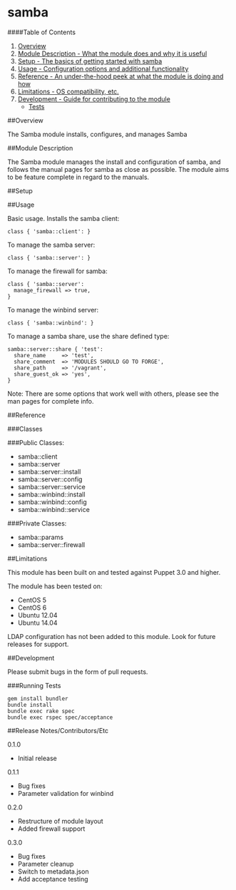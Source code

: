 # samba

####Table of Contents

1. [Overview](#overview)
2. [Module Description - What the module does and why it is useful](#module-description)
3. [Setup - The basics of getting started with samba](#setup)
4. [Usage - Configuration options and additional functionality](#usage)
5. [Reference - An under-the-hood peek at what the module is doing and how](#reference)
6. [Limitations - OS compatibility, etc.](#limitations)
7. [Development - Guide for contributing to the module](#development)
    * [Tests](#running-tests)

##Overview

The Samba module installs, configures, and manages Samba

##Module Description

The Samba module manages the install and configuration of samba, and follows the manual
pages for samba as close as possible.  The module aims to be feature complete in regard
to the manuals.

##Setup

##Usage

Basic usage.  Installs the samba client:

```puppet
class { 'samba::client': }
```

To manage the samba server:

```puppet
class { 'samba::server': }
```

To manage the firewall for samba:

```puppet
class { 'samba::server':
  manage_firewall => true,
}
```

To manage the winbind server:

```puppet
class { 'samba::winbind': }
```

To manage a samba share, use the share defined type:

```puppet
samba::server::share { 'test':
  share_name     => 'test',
  share_comment  => 'MODULES SHOULD GO TO FORGE',
  share_path     => '/vagrant',
  share_guest_ok => 'yes',
}
```

Note:  There are some options that work well with others, please see the
man pages for complete info.

##Reference

###Classes

###Public Classes:

* samba::client
* samba::server
* samba::server::install
* samba::server::config
* samba::server::service
* samba::winbind::install
* samba::winbind::config
* samba::winbind::service

###Private Classes:

* samba::params
* samba::server::firewall

##Limitations

This module has been built on and tested against Puppet 3.0 and higher.

The module has been tested on:

* CentOS 5
* CentOS 6
* Ubuntu 12.04
* Ubuntu 14.04

LDAP configuration has not been added to this module.  Look for future releases for support.

##Development

Please submit bugs in the form of pull requests.

###Running Tests

```
gem install bundler
bundle install
bundle exec rake spec
bundle exec rspec spec/acceptance
```

##Release Notes/Contributors/Etc

0.1.0

* Initial release

0.1.1

* Bug fixes
* Parameter validation for winbind

0.2.0

* Restructure of module layout
* Added firewall support

0.3.0

* Bug fixes
* Parameter cleanup
* Switch to metadata.json
* Add acceptance testing
